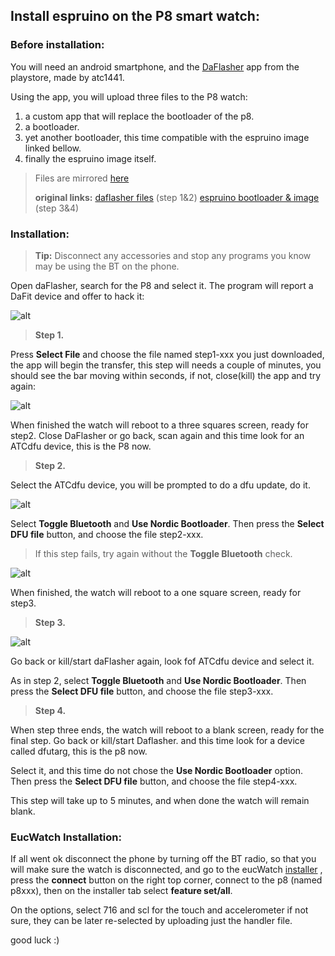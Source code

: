 ## Install espruino on the P8 smart watch:

### Before installation:
You will need an android smartphone, and the [DaFlasher](https://play.google.com/store/apps/details?id=com.atcnetz.paatc.patc&hl=el&gl=US) app from the playstore, made by atc1441.

Using the app, you will upload three files to the P8 watch:

1. a custom app that will replace the bootloader of the p8.
2.  a  bootloader.
3.   yet another  bootloader, this time compatible with the espruino image linked bellow.
4. finally the espruino image itself.

> Files are mirrored [here](https://github.com/enaon/eucWatch/tree/main/P8/hackme) 
> 
>  **original links:**
> [daflasher files](https://github.com/atc1441/DaFlasherFiles) (step 1&2)
> [espruino bootloader & image](https://github.com/fanoush/ds-d6/tree/master/espruino/DFU/P8) (step 3&4)

### Installation:

> **Tip:** Disconnect any accessories and stop any programs you know may be using the BT on the phone.  

Open daFlasher, search for the P8 and select it. The program will report a DaFit device and offer to hack it:
 
![alt](https://github.com/enaon/eucWatch/blob/main/P8/hackme/images/2.png?raw=true )
>**Step 1.**


Press **Select File** and choose the file named step1-xxx you just downloaded, the app will begin the transfer, this step will needs a couple of minutes, you should see the bar moving within seconds, if not, close(kill) the app and try again:

![alt](https://github.com/enaon/eucWatch/blob/main/P8/hackme/images/5.png?raw=true)
 
When finished the watch will reboot to a three squares screen, ready for step2. Close DaFlasher or go back, scan again and this time look for an ATCdfu device, this is the P8 now. 
 
 
>**Step 2.**


Select the ATCdfu device, you will be prompted to do a dfu update, do it.

![alt](https://github.com/enaon/eucWatch/blob/main/P8/hackme/images/7.png?raw=true)

Select **Toggle Bluetooth** and **Use Nordic Bootloader**.
Then press the **Select DFU file** button, and choose the file step2-xxx.
>If this step fails, try again without the **Toggle Bluetooth**  check.

![alt](https://github.com/enaon/eucWatch/blob/main/P8/hackme/images/8.png?raw=true)

When finished, the watch will reboot to a one square screen, ready for step3.
>**Step 3.**
> 

![alt](https://github.com/enaon/eucWatch/blob/main/P8/hackme/images/9.png?raw=true)

Go back or kill/start daFlasher again, look fof ATCdfu device and select it. 

As in step 2, select **Toggle Bluetooth** and **Use Nordic Bootloader**.
Then press the **Select DFU file** button, and choose the file step3-xxx. 

>**Step 4.**


When step three ends, the watch will reboot to a blank screen, ready for the final step. 
Go back or kill/start Daflasher. and this time look for a device called dfutarg, this is the p8 now. 

Select it, and this time do not chose the **Use Nordic Bootloader** option. Then press the **Select DFU file** button, and choose the file step4-xxx. 

This step will take up to 5 minutes, and when done the watch will remain blank. 

### EucWatch Installation:

If all went ok disconnect the phone by turning off the BT radio, so that you will make sure the watch is disconnected, and go to the eucWatch [installer](https://enaon.github.io/eucWatch/p8) , press the **connect** button on the right top corner, connect to the p8 (named p8xxx), then on the installer tab select **feature set/all**. 

On the options, select 716 and scl for the touch and accelerometer if not sure, they can be later re-selected by uploading just the handler file. 

good luck :)

